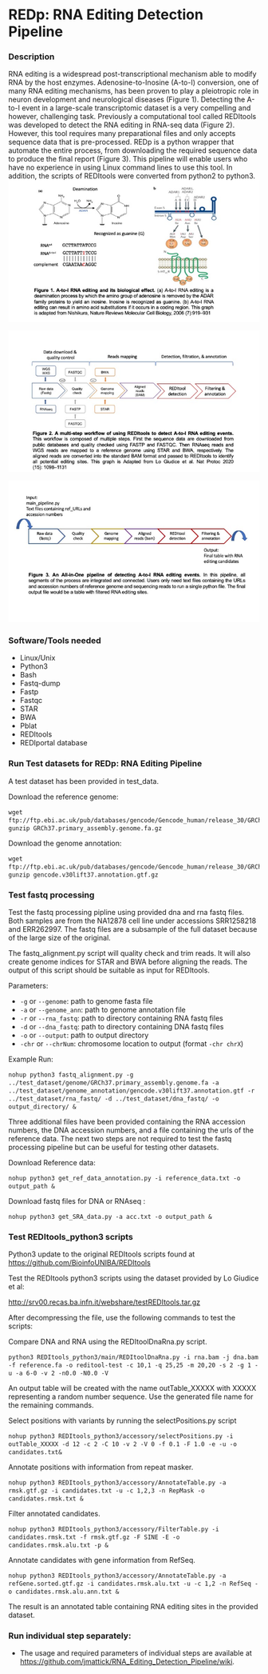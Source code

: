 # REDp: RNA Editing Detection Pipeline

### Description
RNA editing is a widespread post-transcriptional mechanism able to modify RNA by the host enzymes. Adenosine-to-Inosine (A-to-I) conversion, one of many RNA editing mechanisms, has been proven to play a pleiotropic role in neuron development and neurological diseases (Figure 1). Detecting the A-to-I event in a large-scale transcriptomic dataset is a very compelling and however, challenging task. Previously a computational tool called REDItools was developed to detect the RNA editing in RNA-seq data (Figure 2). However, this tool requires many preparational files and only accepts sequence data that is pre-processed. REDp is a python wrapper that automate the entire process, from downloading the required sequence data to produce the final report (Figure 3). This pipeline will enable users who have no experience in using Linux command lines to use this tool. In addition, the scripts of REDItools were converted from python2 to python3.  
![alt text](https://github.com/jmattick/RNA_Editing_Detection_Pipeline/blob/master/images/Slide1.jpeg "Logo Title Text 1")

![alt text](https://github.com/jmattick/RNA_Editing_Detection_Pipeline/blob/master/images/Slide2.jpeg "Logo Title Text 1")

![alt text](https://github.com/jmattick/RNA_Editing_Detection_Pipeline/blob/master/images/Slide3.jpeg "Logo Title Text 1")

### Software/Tools needed
* Linux/Unix
* Python3
* Bash
* Fastq-dump
* Fastp
* Fastqc
* STAR
* BWA
* Pblat
* REDItools
* REDIportal database

### Run Test datasets for REDp: RNA Editing Pipeline 

A test dataset has been provided in test_data.

Download the reference genome:

```
wget ftp://ftp.ebi.ac.uk/pub/databases/gencode/Gencode_human/release_30/GRCh37_mapping/GRCh37.primary_assembly.genome.fa.gz
gunzip GRCh37.primary_assembly.genome.fa.gz
```


Download the genome annotation:

```
wget ftp://ftp.ebi.ac.uk/pub/databases/gencode/Gencode_human/release_30/GRCh37_mapping/gencode.v30lift37.annotation.gtf.gz
gunzip gencode.v30lift37.annotation.gtf.gz
```

### Test fastq processing

Test the fastq processing pipline using provided dna and rna fastq files. Both samples are from the NA12878 cell line under accessions SRR1258218 and ERR262997. The fastq files are a subsample of the full dataset because of the large size of the original.

The fastq_alignment.py script will quality check and trim reads. It will also create genome indices for STAR and BWA before aligning the reads. The output of this script should be suitable as input for REDItools.  

Parameters: 

- `-g` or `--genome`: path to genome fasta file
- `-a` or `--genome_ann`: path to genome annotation file
- `-r` or `--rna_fastq`: path to directory containing RNA fastq files
- `-d` or `--dna_fastq`: path to directory containing DNA fastq files
- `-o` or `--output`: path to output directory
- `-chr` or `--chrNum`: chromosome location to output (format `-chr chrX`)

Example Run: 
```
nohup python3 fastq_alignment.py -g ../test_dataset/genome/GRCh37.primary_assembly.genome.fa -a ../test_dataset/genome_annotation/gencode.v30lift37.annotation.gtf -r ../test_dataset/rna_fastq/ -d ../test_dataset/dna_fastq/ -o output_directory/ &
```

Three additional files have been provided containing the RNA accession numbers, the DNA accession numbers, and a file containing the urls of the reference data. The next two steps are not required to test the fastq processing pipeline but can be useful for testing other datasets. 

Download Reference data: 

```
nohup python3 get_ref_data_annotation.py -i reference_data.txt -o output_path &
```

Download fastq files for DNA or RNAseq :

```
nohup python3 get_SRA_data.py -a acc.txt -o output_path &
```

### Test REDItools_python3 scripts

Python3 update to the original REDItools scripts found at https://github.com/BioinfoUNIBA/REDItools

Test the REDItools python3 scripts using the dataset provided by Lo Giudice et al:

http://srv00.recas.ba.infn.it/webshare/testREDItools.tar.gz

After decompressing the file, use the following commands to test the scripts:

Compare DNA and  RNA using the REDItoolDnaRna.py script. 

```
python3 REDItools_python3/main/REDItoolDnaRna.py -i rna.bam -j dna.bam -f reference.fa -o reditool-test -c 10,1 -q 25,25 -m 20,20 -s 2 -g 1 -u -a 6-0 -v 2 -n0.0 -N0.0 -V
```

An output table will be created with the name outTable_XXXXX with XXXXX representing a random number sequence. Use the generated file name for the remaining commands.

Select positions with variants by running the selectPositions.py script 

```
nohup python3 REDItools_python3/accessory/selectPositions.py -i outTable_XXXXX -d 12 -c 2 -C 10 -v 2 -V 0 -f 0.1 -F 1.0 -e -u -o candidates.txt&
```

Annotate positions with information from repeat masker.

```
nohup python3 REDItools_python3/accessory/AnnotateTable.py -a rmsk.gtf.gz -i candidates.txt -u -c 1,2,3 -n RepMask -o candidates.rmsk.txt &
```

Filter annotated candidates.

```
nohup python3 REDItools_python3/accessory/FilterTable.py -i candidates.rmsk.txt -f rmsk.gtf.gz -F SINE -E -o candidates.rmsk.alu.txt -p &
```
Annotate candidates with gene information from RefSeq. 

```
nohup python3 REDItools_python3/accessory/AnnotateTable.py -a refGene.sorted.gtf.gz -i candidates.rmsk.alu.txt -u -c 1,2 -n RefSeq -o candidates.rmsk.alu.ann.txt &
```

The result is an annotated table containing RNA editing sites in the provided dataset. 

### Run individual step separately:
* The usage and required parameters of individual steps are available at https://github.com/jmattick/RNA_Editing_Detection_Pipeline/wiki.
